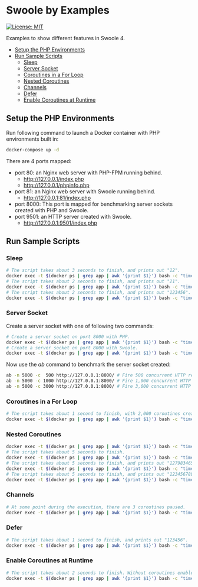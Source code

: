 # Swoole by Examples

[![License: MIT](https://img.shields.io/badge/License-MIT-yellow.svg)](https://github.com/deminy/swoole-by-examples/blob/master/LICENSE.txt)

Examples to show different features in Swoole 4.

* [Setup the PHP Environments](#setup-the-php-environments)
* [Run Sample Scripts](#run-sample-scripts)
   * [Sleep](#sleep)
   * [Server Socket](#server-socket)
   * [Coroutines in a For Loop](#coroutines-in-a-for-loop)
   * [Nested Coroutines](#nested-coroutines)
   * [Channels](#channels)
   * [Defer](#defer)
   * [Enable Coroutines at Runtime](#enable-coroutines-at-runtime)

## Setup the PHP Environments

Run following command to launch a Docker container with PHP environments built in:

```bash
docker-compose up -d
```

There are 4 ports mapped:

* port 80: an Nginx web server with PHP-FPM running behind.
    * http://127.0.0.1/index.php
    * http://127.0.0.1/phpinfo.php
* port 81: an Nginx web server with Swoole running behind.
    * http://127.0.0.1:81/index.php
* port 8000: This port is mapped for benchmarking server sockets created with PHP and Swoole.
* port 9501: an HTTP server created with Swoole.
    * http://127.0.0.1:9501/index.php

## Run Sample Scripts

### Sleep

```bash
# The script takes about 3 seconds to finish, and prints out "12".
docker exec -t $(docker ps | grep app | awk '{print $1}') bash -c "time php php/sleep.php"
# The script takes about 2 seconds to finish, and prints out "21".
docker exec -t $(docker ps | grep app | awk '{print $1}') bash -c "time php swoole/sleep1.php"
# The script takes about 2 seconds to finish, and prints out "123456".
docker exec -t $(docker ps | grep app | awk '{print $1}') bash -c "time php swoole/sleep2.php"
```

### Server Socket

Create a server socket with one of following two commands:

```bash
# Create a server socket on port 8000 with PHP.
docker exec -t $(docker ps | grep app | awk '{print $1}') bash -c "time php php/socket.php"
# Create a server socket on port 8000 with Swoole.
docker exec -t $(docker ps | grep app | awk '{print $1}') bash -c "time php swoole/socket.php"
```

Now use the _ab_ command to benchmark the server socket created:

```bash
ab -n 5000 -c  500 http://127.0.0.1:8000/ # Fire 500 concurrent HTTP requests.
ab -n 5000 -c 1000 http://127.0.0.1:8000/ # Fire 1,000 concurrent HTTP requests.
ab -n 5000 -c 3000 http://127.0.0.1:8000/ # Fire 3,000 concurrent HTTP requests.
```

### Coroutines in a For Loop

```bash
# The script takes about 1 second to finish, with 2,000 coroutines created.
docker exec -t $(docker ps | grep app | awk '{print $1}') bash -c "time php swoole/for.php"
```

### Nested Coroutines

```bash
docker exec -t $(docker ps | grep app | awk '{print $1}') bash -c "time php swoole/nested1.php"
# The script takes about 5 seconds to finish.
docker exec -t $(docker ps | grep app | awk '{print $1}') bash -c "time php swoole/nested2.php"
# The script takes about 5 seconds to finish, and prints out "127983465".
docker exec -t $(docker ps | grep app | awk '{print $1}') bash -c "time php swoole/nested3.php"
# The script takes about 5 seconds to finish, and prints out "123456789".
docker exec -t $(docker ps | grep app | awk '{print $1}') bash -c "time php swoole/nested4.php"
```

### Channels

```bash
# At some point during the execution, there are 3 coroutines paused.
docker exec -t $(docker ps | grep app | awk '{print $1}') bash -c "time php swoole/channel.php"
```

### Defer

```bash
# The script takes about 1 second to finish, and prints out "123456".
docker exec -t $(docker ps | grep app | awk '{print $1}') bash -c "time php swoole/defer.php"
```

### Enable Coroutines at Runtime

```bash
# The script takes about 2 seconds to finish. Without coroutines enabled at runtime, it takes about 3 seconds to finish.
docker exec -t $(docker ps | grep app | awk '{print $1}') bash -c "time php swoole/enable-coroutine.php"
```
